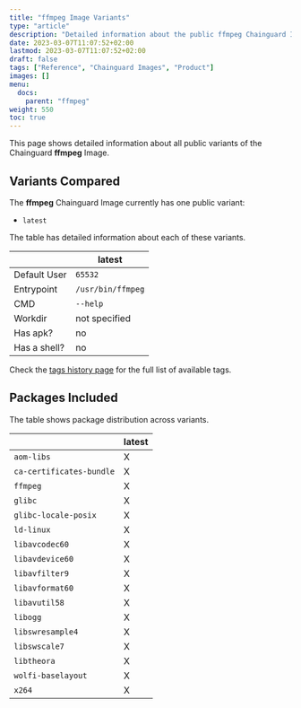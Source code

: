 ```yaml
---
title: "ffmpeg Image Variants"
type: "article"
description: "Detailed information about the public ffmpeg Chainguard Image variants"
date: 2023-03-07T11:07:52+02:00
lastmod: 2023-03-07T11:07:52+02:00
draft: false
tags: ["Reference", "Chainguard Images", "Product"]
images: []
menu:
  docs:
    parent: "ffmpeg"
weight: 550
toc: true
---
```


This page shows detailed information about all public variants of the Chainguard **ffmpeg** Image.

## Variants Compared
The **ffmpeg** Chainguard Image currently has one public variant: 

- `latest`

The table has detailed information about each of these variants.

|              | latest            |
|--------------|-------------------|
| Default User | `65532`           |
| Entrypoint   | `/usr/bin/ffmpeg` |
| CMD          | `--help`          |
| Workdir      | not specified     |
| Has apk?     | no                |
| Has a shell? | no                |

Check the [tags history page](/chainguard/chainguard-images/reference/ffmpeg/tags_history/) for the full list of available tags.

## Packages Included
The table shows package distribution across variants.

|                          | latest |
|--------------------------|--------|
| `aom-libs`               | X      |
| `ca-certificates-bundle` | X      |
| `ffmpeg`                 | X      |
| `glibc`                  | X      |
| `glibc-locale-posix`     | X      |
| `ld-linux`               | X      |
| `libavcodec60`           | X      |
| `libavdevice60`          | X      |
| `libavfilter9`           | X      |
| `libavformat60`          | X      |
| `libavutil58`            | X      |
| `libogg`                 | X      |
| `libswresample4`         | X      |
| `libswscale7`            | X      |
| `libtheora`              | X      |
| `wolfi-baselayout`       | X      |
| `x264`                   | X      |
